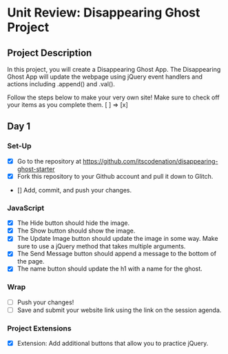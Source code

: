 # Unit Review: Disappearing Ghost Project

## Project Description
In this project, you will create a Disappearing Ghost App. The Disappearing Ghost App will update the webpage using jQuery event handlers and actions including .append() and .val().

Follow the steps below to make your very own site! 
Make sure to check off your items as you complete them. [ ] => [x]

## Day 1

### Set-Up
- [x] Go to the repository at https://github.com/itscodenation/disappearing-ghost-starter
- [x] Fork this repository to your Github account and pull it down to Glitch.
- [] Add, commit, and push your changes.

### JavaScript
- [x] The Hide button should hide the image.
- [x] The Show button should show the image.
- [x] The Update Image button should update the image in some way. Make sure to use a jQuery method that takes multiple arguments.
- [x] The Send Message button should append a message to the bottom of the page.
- [x] The name button should update the h1 with a name for the ghost.

### Wrap
- [ ] Push your changes!
- [ ] Save and submit your website link using the link on the session agenda.

### Project Extensions
- [x] Extension: Add additional buttons that allow you to practice jQuery.
